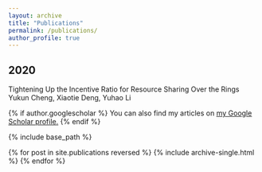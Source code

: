 ```yaml
---
layout: archive
title: "Publications"
permalink: /publications/
author_profile: true
---
```


## 2020
Tightening Up the Incentive Ratio for Resource Sharing Over the Rings
Yukun Cheng, Xiaotie Deng, Yuhao Li

{% if author.googlescholar %}
  You can also find my articles on <u><a href="{{https://scholar.google.com/citations?hl=en&user=VBjlDboAAAAJ}}">my Google Scholar profile</a>.</u>
{% endif %}

{% include base_path %}

{% for post in site.publications reversed %}
  {% include archive-single.html %}
{% endfor %}
